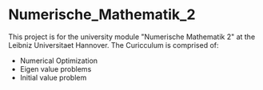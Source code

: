 # Numerische_Mathematik_2
This project is for the university module "Numerische Mathematik 2" at the Leibniz Universitaet Hannover.
The Curicculum is comprised of:
-   Numerical Optimization
-   Eigen value problems
-   Initial value problem